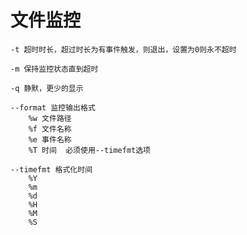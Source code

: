 # 文件监控

	-t 超时时长，超过时长为有事件触发，则退出，设置为0则永不超时
	
	-m 保持监控状态直到超时
	
	-q 静默，更少的显示

	--format 监控输出格式
		%w 文件路径
		%f 文件名称
		%e 事件名称
		%T 时间  必须使用--timefmt选项

	--timefmt 格式化时间
		%Y
		%m
		%d
		%H
		%M
		%S